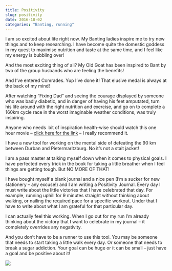 ```yaml
---
title: Positivity
slug: positivity
date: 2016-10-02
categories: "Banting, running"
---
```


<p>I am so excited about life right now. My Banting ladies inspire me to try new things and to keep researching. I have become quite the domestic goddess in my quest to maximise nutrition and taste at the same time, and I feel like my energy is bubbling over!</p>
<p>And the most exciting thing of all? My Old Goat has been inspired to Bant by two of the group husbands who are feeling the benefits!</p>
<p>And I’ve entered Comrades. Yup I’ve done it! That elusive medal is always at the back of my mind!</p>
<p>After watching “Fixing Dad” and seeing the courage displayed by someone who was badly diabetic, and in danger of having his feet amputated, turn his life around with the right nutrition and exercise, and go on to complete a 160km cycle race in the worst imaginable weather conditions, was truly inspiring.</p>
<p>Anyone who needs  bit of inspiration health-wise should watch this one hour movie – <a href="http://www.fixingdad.com/">click here for the link</a> – I really recommend it.</p>
<p>I have a new tool for working on the mental side of defeating the 90 km between Durban and Pietermaritzburg. No it’s not a stait jacket!</p>
<p>I am a pass master at talking myself down when it comes to physical goals. I have perfected every trick in the book for taking a little breather when I feel things are getting tough. But NO MORE OF THAT!</p>
<p>I have bought myself a blank journal and a nice pen (I’m a sucker for new stationery – any excuse!) and I am writing a Positivity Journal. Every day I must write about the little victories that I have celebrated that day. For example, running uphill for 9 minutes straight without thinking about walking, or nailing the required pace for a specific workout. Under that I have to write about what I am grateful for that particular day.</p>
<p>I can actually feel this working. When I go out for my run I’m already thinking about the victory that I want to celebrate in my journal – it completely overrides any negativity.</p>
<p>And you don’t have to be a runner to use this tool. You may be someone that needs to start taking a little walk every day. Or someone that needs to break a sugar addiction. Your goal can be huge or it can be small – just have a goal and be positive about it!</p>
<p><img src="http://res.cloudinary.com/dy6grlu8z/image/upload/v1558841779/igpy4kvoxug642zj8phu.jpg"/></p>







